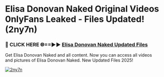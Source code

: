 # Elisa Donovan Naked Original Videos 0nlyFans Leaked - Files Updated! (2ny7n)

<h3>🔴 CLICK HERE 🌐==►► <a href="https://tinyurl.com/yckcrads" rel="nofollow">Elisa Donovan Naked Updated Files</a></h3>

Get Elisa Donovan Naked and all content. Now you can access all videos and pictures of Elisa Donovan Naked. New Updated Files 2025!

[![2ny7n](https://i.imgur.com/hpKpOFt.gif)](https://tinyurl.com/yckcrads)
